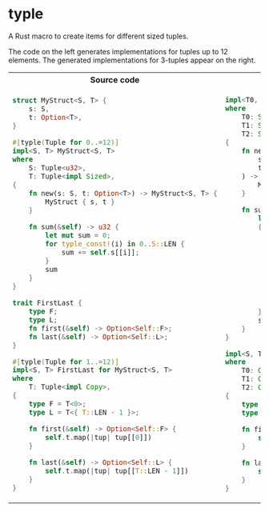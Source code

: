 # typle

A Rust macro to create items for different sized tuples.

The code on the left generates implementations for tuples up to 12 elements. The generated implementations for 3-tuples appear on the right.

<table>
<tr>
<th>Source code</th>
<th>Generated code</th>
</tr>
<tr>
<td>

```rust
struct MyStruct<S, T> {
    s: S,
    t: Option<T>,
}

#[typle(Tuple for 0..=12)]
impl<S, T> MyStruct<S, T>
where
    S: Tuple<u32>,
    T: Tuple<impl Sized>,
{
    fn new(s: S, t: Option<T>) -> MyStruct<S, T> {
        MyStruct { s, t }
    }

    fn sum(&self) -> u32 {
        let mut sum = 0;
        for typle_const!(i) in 0..S::LEN {
            sum += self.s[[i]];
        }
        sum
    }
}

trait FirstLast {
    type F;
    type L;
    fn first(&self) -> Option<Self::F>;
    fn last(&self) -> Option<Self::L>;
}

#[typle(Tuple for 1..=12)]
impl<S, T> FirstLast for MyStruct<S, T>
where
    T: Tuple<impl Copy>,
{
    type F = T<0>;
    type L = T<{ T::LEN - 1 }>;

    fn first(&self) -> Option<Self::F> {
        self.t.map(|tup| tup[[0]])
    }

    fn last(&self) -> Option<Self::L> {
        self.t.map(|tup| tup[[T::LEN - 1]])
    }
}
```

</td>
<td>

```rust
impl<T0, T1, T2> MyStruct<(u32, u32, u32), (T0, T1, T2)>
where
    T0: Sized,
    T1: Sized,
    T2: Sized,
{
    fn new(
        s: (u32, u32, u32),
        t: Option<(T0, T1, T2)>,
    ) -> MyStruct<(u32, u32, u32), (T0, T1, T2)> {
        MyStruct { s, t }
    }

    fn sum(&self) -> u32 {
        let mut sum = 0;
        {
            {
                sum += self.s.0;
            }
            {
                sum += self.s.1;
            }
            {
                sum += self.s.2;
            }
        }
        sum
    }
}

impl<S, T0, T1, T2> FirstLast for MyStruct<S, (T0, T1, T2)>
where
    T0: Copy,
    T1: Copy,
    T2: Copy,
{
    type F = T0;
    type L = T2;

    fn first(&self) -> Option<Self::F> {
        self.t.map(|tup| tup.0)
    }

    fn last(&self) -> Option<Self::L> {
        self.t.map(|tup| tup.2)
    }
}
```

</td>
</tr>
</table>
